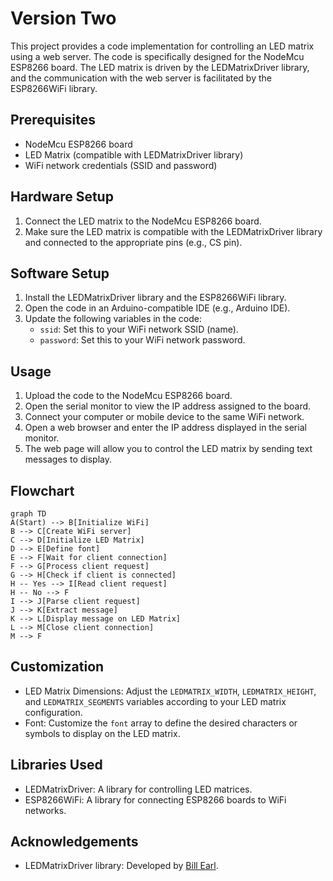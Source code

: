 # Version Two

This project provides a code implementation for controlling an LED matrix using a web server. The code is specifically designed for the NodeMcu ESP8266 board. The LED matrix is driven by the LEDMatrixDriver library, and the communication with the web server is facilitated by the ESP8266WiFi library.

## Prerequisites
- NodeMcu ESP8266 board
- LED Matrix (compatible with LEDMatrixDriver library)
- WiFi network credentials (SSID and password)

## Hardware Setup
1. Connect the LED matrix to the NodeMcu ESP8266 board.
2. Make sure the LED matrix is compatible with the LEDMatrixDriver library and connected to the appropriate pins (e.g., CS pin).

## Software Setup
1. Install the LEDMatrixDriver library and the ESP8266WiFi library.
2. Open the code in an Arduino-compatible IDE (e.g., Arduino IDE).
3. Update the following variables in the code:
   - `ssid`: Set this to your WiFi network SSID (name).
   - `password`: Set this to your WiFi network password.

## Usage
1. Upload the code to the NodeMcu ESP8266 board.
2. Open the serial monitor to view the IP address assigned to the board.
3. Connect your computer or mobile device to the same WiFi network.
4. Open a web browser and enter the IP address displayed in the serial monitor.
5. The web page will allow you to control the LED matrix by sending text messages to display.

## Flowchart 

```mermaid
graph TD
A(Start) --> B[Initialize WiFi]
B --> C[Create WiFi server]
C --> D[Initialize LED Matrix]
D --> E[Define font]
E --> F[Wait for client connection]
F --> G[Process client request]
G --> H[Check if client is connected]
H -- Yes --> I[Read client request]
H -- No --> F
I --> J[Parse client request]
J --> K[Extract message]
K --> L[Display message on LED Matrix]
L --> M[Close client connection]
M --> F
```

## Customization
- LED Matrix Dimensions: Adjust the `LEDMATRIX_WIDTH`, `LEDMATRIX_HEIGHT`, and `LEDMATRIX_SEGMENTS` variables according to your LED matrix configuration.
- Font: Customize the `font` array to define the desired characters or symbols to display on the LED matrix.

## Libraries Used
- LEDMatrixDriver: A library for controlling LED matrices.
- ESP8266WiFi: A library for connecting ESP8266 boards to WiFi networks.

## Acknowledgements
- LEDMatrixDriver library: Developed by [Bill Earl](https://github.com/bitbank2/LEDMatrixDriver).
